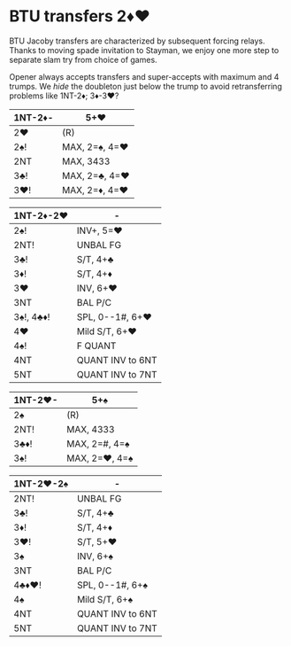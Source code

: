 # BTU transfers 2♦♥

BTU Jacoby transfers are characterized by subsequent forcing relays.  Thanks to
moving spade invitation to Stayman, we enjoy one more step to separate slam try
from choice of games.

Opener always accepts transfers and super-accepts with maximum and 4 trumps.  We
*hide* the doubleton just below the trump to avoid retransferring problems like
1NT-2♦; 3♦-3♥?

| 1NT-2♦- | 5+♥ |
|---------|-----|
| 2♥      | (R)
| 2♠!     | MAX, 2=♠, 4=♥
| 2NT     | MAX, 3433
| 3♣!     | MAX, 2=♣, 4=♥
| 3♥!     | MAX, 2=♦, 4=♥

| 1NT-2♦-2♥ | - |
|-----------|---|
| 2♠!       | INV+, 5=♥
| 2NT!      | UNBAL FG
| 3♣!       | S/T, 4+♣
| 3♦!       | S/T, 4+♦
| 3♥        | INV, 6+♥
| 3NT       | BAL P/C
| 3♠!, 4♣♦! | SPL, 0--1#, 6+♥
| 4♥        | Mild S/T, 6+♥
| 4♠!       | F QUANT
| 4NT       | QUANT INV to 6NT
| 5NT       | QUANT INV to 7NT

| 1NT-2♥- | 5+♠ |
|---------|-----|
| 2♠      | (R)
| 2NT!    | MAX, 4333
| 3♣♦!    | MAX, 2=#, 4=♠
| 3♠!     | MAX, 2=♥, 4=♠

| 1NT-2♥-2♠ | - |
|-----------|---|
| 2NT!      | UNBAL FG
| 3♣!       | S/T, 4+♣
| 3♦!       | S/T, 4+♦
| 3♥!       | S/T, 5+♥
| 3♠        | INV, 6+♠
| 3NT       | BAL P/C
| 4♣♦♥!     | SPL, 0--1#, 6+♠
| 4♠        | Mild S/T, 6+♠
| 4NT       | QUANT INV to 6NT
| 5NT       | QUANT INV to 7NT